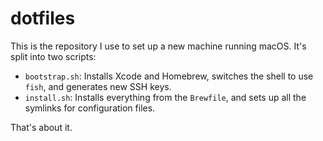 # dotfiles

This is the repository I use to set up a new machine running macOS. It's split into two scripts:

- `bootstrap.sh`: Installs Xcode and Homebrew, switches the shell to use `fish`, and generates new SSH keys.
- `install.sh`: Installs everything from the `Brewfile`, and sets up all the symlinks for configuration files.

That's about it.
